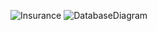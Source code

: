 ![Insurance](https://github.com/DenisPankiv/DBDesing/assets/78309206/615d0e71-32d8-4e03-a696-16671b78b3bd)
![DatabaseDiagram](https://github.com/DenisPankiv/DBDesing/assets/78309206/0f325fde-039f-46e1-b6f8-848a1aaa85c4)

